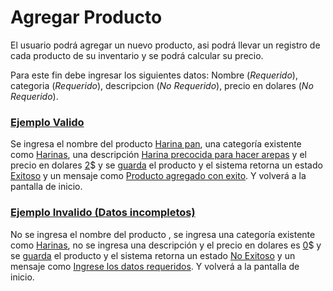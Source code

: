 # Agregar Producto

El usuario podrá agregar un nuevo producto, asi podrá llevar un registro de
cada producto de su inventario y se podrá calcular su precio.

Para este fin debe ingresar los siguientes datos: Nombre (_Requerido_), 
categoria (_Requerido_), descripcion (_No Requerido_), 
precio en dolares (_No Requerido_). 

### [Ejemplo Valido](- "basic")

Se ingresa el nombre del producto [Harina pan](- "#name"), una categoría existente
como [Harinas](- "#category"), una descripción [Harina precocida para hacer 
arepas](- "#description") y el precio en dolares [2](- "#price")$ y se 
[guarda](- "#result=addProduct(#name,#description,#category,#price)") 
el producto y el sistema retorna un estado [Exitoso](- "?=#result.estado") 
y un mensaje como [Producto agregado con exito](- "?=#result.mensaje"). 
Y volverá a la pantalla de inicio. 

### [Ejemplo Invalido (Datos incompletos)](- "basic2")

No se ingresa el nombre del producto [](- "#name"), se ingresa una categoría 
existente como [Harinas](- "#category"), no se ingresa una descripción 
[](- "#descrption") y el precio en dolares es [0](- "#price")$ y se 
[guarda](- "#result=addProduct(#name,#description,#category,#price)") 
el producto y el sistema retorna un estado [No Exitoso](- "?=#result.estado") 
y un mensaje como [Ingrese los datos requeridos](- "?=#result.mensaje"). 
Y volverá a la pantalla de inicio. 
